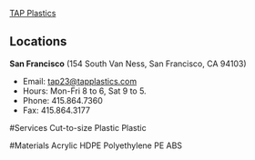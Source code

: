 [TAP Plastics](http://www.tapplastics.com/about)

## Locations
**San Francisco** (154 South Van Ness, San Francisco, CA 94103)
* Email: tap23@tapplastics.com
* Hours: Mon-Fri 8 to 6, Sat 9 to 5.
* Phone: 415.864.7360
* Fax: 415.864.3177

#Services
Cut-to-size Plastic
Plastic

#Materials
Acrylic
HDPE
Polyethylene
PE
ABS
